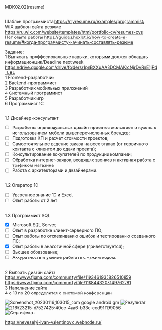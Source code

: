 MDK02.02(resume)

<BR>Шаблон программиста https://myresume.ru/examples/programmist/ 
<BR>WIX шаблон сайта резюме [https://ru.wix.com/website/templates/html/portfolio-cv/resumes-cvs ](https://www.figma.com/community/tag/website/files)
<BR>Нет опыта работы https://guides.hexlet.io/how-to-create-a-resume/#когда-программисту-начинать-составлять-резюме

Задание:
<BR>        1 Выписать проффесиональные навыки, которыми должен обладать информационщик/Deadline next week  <BR>https://drive.google.com/drive/folders/1pnBXXuAABDCMAKrcNjrDvRnE1jPd_LBL
<BR> 1 Frontend-разработчик
<BR> 2 Backend-программист
<BR> 3 Разработчик мобильных приложений
<BR> 4 Системный программист
<BR> 5 Разработчик игр
<BR> 6 Программист 1С
  
<BR>        1.1 Дизайнер-консультант
- [ ] Разработка индивидуальных дизайн-проектов жилых зон и кухонь с использованием мебели вышеперечисленных брендов;
- [ ] Подготовка КП и расчет стоимости проектов;
- [ ] Самостоятельное ведение заказа на всех этапах (от первичного контакта с клиентом до сдачи проекта);
- [ ] Консультирование покупателей по продукции компании;
- [ ] Обработка интернет-заявок, входящих звонков и активная работа с трафиком магазина;
- [ ] Работа с архитекторами и дизайнерами.
  
<BR>        1.2 Оператор 1С
- [ ] Уверенное знание 1С и Excel.
- [ ] Опыт работы от 2 лет
  
<BR>        1.3 Программист SQL
- [X] Microsoft SQL Server;
- [ ] Опыт в разработке клиент-серверного ПО;
- [ ] Опыт работы по отслеживанию ошибок и тестированию созданного ПО;
- [X] Опыт работы в аналогичной сфере (приветствуется);
- [ ] Высшее образование;
- [ ] Аккуратность и умение работать с чужим кодом.

<BR>        2 Выбрать дизайн сайта
<BR>        https://www.figma.com/community/file/1193461935826510859
<BR>        https://www.figma.com/community/file/1188443208149762781
<BR>        3 Наполнение сайта
<BR>        4 с 13 по 20 определится с системой конференции

![Screenshot_20230116_103015_com google android gm](https://user-images.githubusercontent.com/97594467/212621743-2a9bb02a-9ada-43d2-a0d4-5464081ffd9a.jpg)
![Результат](https://user-images.githubusercontent.com/97594467/216837560-df5606ee-85b5-48f6-8302-283ab45a07fa.jpg)
![216523215-d7527425-40ce-4aa6-b33d-ccd91f199056](https://user-images.githubusercontent.com/97594467/216837569-dc2363ac-01a3-4d47-ad79-cf0c27213341.jpeg)  
![Сертифекат](https://user-images.githubusercontent.com/97594467/216836516-661092c2-7ab6-45b6-9a2a-859ae97c416c.jpg)
  
https://neveselyj-ivan-valentinovic.webnode.ru/
